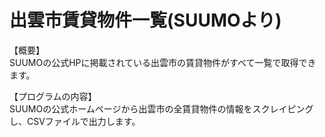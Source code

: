 # 出雲市賃貸物件一覧(SUUMOより)

【概要】  
SUUMOの公式HPに掲載されている出雲市の賃貸物件がすべて一覧で取得できます。  

【プログラムの内容】  
SUUMOの公式ホームページから出雲市の全賃貸物件の情報をスクレイピングし、CSVファイルで出力します。  
